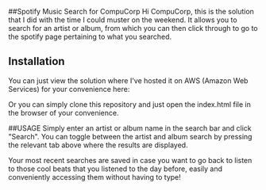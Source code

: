 ##Spotify Music Search for CompuCorp
Hi CompuCorp, this is the solution that I did with the time I could muster on the weekend. It allows you to search for an artist 
or album, from which you can then click through to go to the spotify page pertaining to what you searched.

## Installation
You can just view the solution where I've hosted it on AWS (Amazon Web Services) for your convenience here:

Or you can simply clone this repository and just open the index.html file in the browser of your convenience.

##USAGE
Simply enter an artist or album name in the search bar and click "Search". You can toggle between the artist and album search 
by pressing the relevant tab above where the results are displayed.

Your most recent searches are saved in case you want to go back to listen to those cool beats that you listened to the day before, 
easily and conveniently accessing them without having to type!
